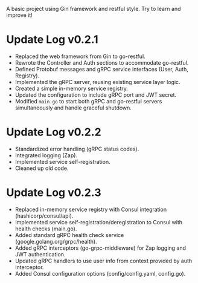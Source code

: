 A basic project using Gin framework and restful style. Try to learn and improve it!

# Update Log v0.2.1
- Replaced the web framework from Gin to go-restful.
- Rewrote the Controller and Auth sections to accommodate go-restful.
- Defined Protobuf messages and gRPC service interfaces (User, Auth, Registry).
- Implemented the gRPC server, reusing existing service layer logic.
- Created a simple in-memory service registry.
- Updated the configuration to include gRPC port and JWT secret.
- Modified `main.go` to start both gRPC and go-restful servers simultaneously and handle graceful shutdown.


# Update Log v0.2.2

- Standardized error handling (gRPC status codes).
- Integrated logging (Zap).
- Implemented service self-registration.
- Cleaned up old code.


# Update Log v0.2.3
- Replaced in-memory service registry with Consul integration (hashicorp/consul/api).
- Implemented service self-registration/deregistration to Consul with health checks (main.go).
- Added standard gRPC health check service (google.golang.org/grpc/health).
- Added gRPC interceptors (go-grpc-middleware) for Zap logging and JWT authentication.
- Updated gRPC handlers to use user info from context provided by auth interceptor.
- Added Consul configuration options (config/config.yaml, config.go).